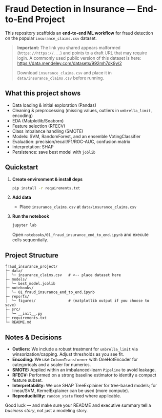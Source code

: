 # Fraud Detection in Insurance — End-to-End Project

This repository scaffolds an **end-to-end ML workflow** for fraud detection on the popular `insurance_claims.csv` dataset.

> **Important:** The link you shared appears malformed (`https://https://...`) and points to a draft URL that may require login. 
> A commonly used public version of this dataset is here: https://data.mendeley.com/datasets/992mh7dk9y/2
>
> Download `insurance_claims.csv` and place it in `data/insurance_claims.csv` before running.

## What this project shows
- Data loading & initial exploration (Pandas)
- Cleaning & preprocessing (missing values, outliers in `umbrella_limit`, encoding)
- EDA (Matplotlib/Seaborn)
- Feature selection (RFECV)
- Class imbalance handling (SMOTE)
- Models: SVM, RandomForest, and an ensemble VotingClassifier
- Evaluation: precision/recall/F1/ROC-AUC, confusion matrix
- Interpretation: SHAP
- Persistence: save best model with `joblib`

## Quickstart

1. **Create environment & install deps**  
   ```bash
   pip install -r requirements.txt
   ```

2. **Add data**  
   - Place `insurance_claims.csv` at `data/insurance_claims.csv`

3. **Run the notebook**  
   ```bash
   jupyter lab
   ```
   Open `notebooks/01_fraud_insurance_end_to_end.ipynb` and execute cells sequentially.

## Project Structure
```
fraud_insurance_project/
├─ data/
│  └─ insurance_claims.csv   # <-- place dataset here
├─ models/
│  └─ best_model.joblib
├─ notebooks/
│  └─ 01_fraud_insurance_end_to_end.ipynb
├─ reports/
│  └─ figures/               # (matplotlib output if you choose to save)
├─ src/
│  └─ __init__.py
├─ requirements.txt
└─ README.md
```

## Notes & Decisions
- **Outliers:** We include a robust treatment for `umbrella_limit` via winsorization/capping. Adjust thresholds as you see fit.
- **Encoding:** We use `ColumnTransformer` with OneHotEncoder for categoricals and a scaler for numerics.
- **SMOTE:** Applied within an imbalanced-learn `Pipeline` to avoid leakage.
- **RFECV:** Performed on a strong baseline estimator to identify a compact feature subset.
- **Interpretability:** We use SHAP TreeExplainer for tree-based models; for linear/SVM, KernelExplainer can be used (more compute).
- **Reproducibility:** `random_state` fixed where applicable.

Good luck — and make sure your README and executive summary tell a *business story*, not just a modeling story.

